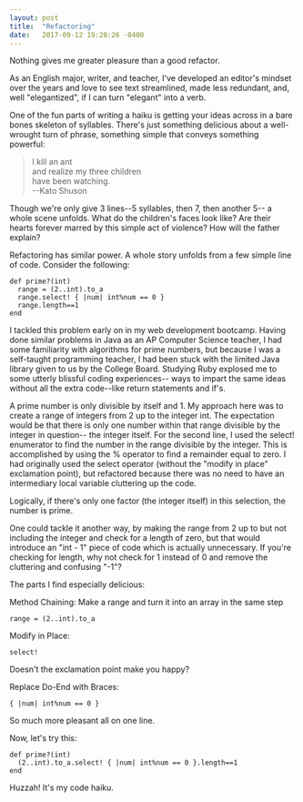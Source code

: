 ```yaml
---
layout: post
title:  "Refactoring"
date:   2017-09-12 19:28:26 -0400
---
```



Nothing gives me greater pleasure than a good refactor.

As an English major, writer, and teacher, I've developed an editor's mindset over the years and love to see text streamlined, made less redundant, and, well "elegantized", if I can turn "elegant" into a verb.

One of the fun parts of writing a haiku is getting your ideas across in a bare bones skeleton of syllables. There's just something delicious about a well-wrought turn of phrase, something simple that conveys something powerful:

> I kill an ant<br>
and realize my three children<br>
have been watching.<br>
--Kato Shuson

Though we're only give 3 lines--5 syllables, then 7, then another 5-- a whole scene unfolds. What do the children's faces look like? Are their hearts forever marred by this simple act of violence? How will the father explain?

Refactoring has similar power. A whole story unfolds from a few simple line of code. Consider the following:

```
def prime?(int)
  range = (2..int).to_a
  range.select! { |num| int%num == 0 }
  range.length==1
end
```

I tackled this problem early on in my web development bootcamp. Having done similar problems in Java as an AP Computer Science teacher, I had some familiarity with algorithms for prime numbers, but because I was a self-taught programming teacher, I had been stuck with the limited Java library given to us by the College Board. Studying Ruby explosed me to some utterly blissful coding experiences-- ways to impart the same ideas without all the extra code--like return statements and if's.

A prime number is only divisible by itself and 1. My approach here was to create a range of integers from 2 up to the integer int. The expectation would be that there is only one number within that range divisible by the integer in question-- the integer itself. For the second line, I used the select! enumerator to find the number in the range divisible by the integer. This is accomplished by using the % operator to find a remainder equal to zero. I had originally used the select operator (without the "modify in place" exclamation point), but refactored because there was no need to have an intermediary local variable cluttering up the code.

Logically, if there's only one factor (the integer itself) in this selection, the number is prime.

One could tackle it another way, by making the range from 2 up to but not including the integer and check for a length of zero, but that would introduce an "int - 1" piece of code which is actually unnecessary. If you're checking for length, why not check for 1 instead of 0 and remove the cluttering and confusing "-1"?

The parts I find especially delicious:

Method Chaining:
Make a range and turn it into an array in the same step

```
range = (2..int).to_a
```

Modify in Place:
```
select!
```
Doesn't the exclamation point make you happy?

Replace Do-End with Braces:
```
{ |num| int%num == 0 }
```
So much more pleasant all on one line.

Now, let's try this:

```
def prime?(int)
  (2..int).to_a.select! { |num| int%num == 0 }.length==1
end
```

Huzzah! It's my code haiku.

